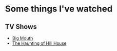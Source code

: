 # Some things I've watched

## TV Shows

- [Big Mouth](https://www.imdb.com/title/tt6524350/)
- [The Haunting of Hill House](https://www.imdb.com/title/tt6763664/)
